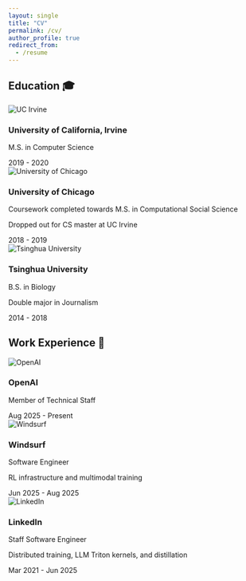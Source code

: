 ```yaml
---
layout: single
title: "CV"
permalink: /cv/
author_profile: true
redirect_from:
  - /resume
---
```


## Education 🎓

<div class="cv-section">
  <div class="cv-item">
    <div class="cv-logo">
      <img src="{{ base_path }}/images/uci-logo.png" alt="UC Irvine" class="institution-logo">
    </div>
    <div class="cv-content">
      <h3>University of California, Irvine</h3>
      <p class="degree">M.S. in Computer Science</p>
      <!-- <p class="details">Specialized in Machine Learning and Systems</p> -->
    </div>
    <div class="cv-date">2019 - 2020</div>
  </div>

  <div class="cv-item">
    <div class="cv-logo">
      <img src="{{ base_path }}/images/uchicago-logo.png" alt="University of Chicago" class="institution-logo">
    </div>
    <div class="cv-content">
      <h3>University of Chicago</h3>
      <p class="degree">Coursework completed towards M.S. in Computational Social Science</p>
      <p class="details">Dropped out for CS master at UC Irvine </p>
    </div>
    <div class="cv-date">2018 - 2019</div>
  </div>

  <div class="cv-item">
    <div class="cv-logo">
      <img src="{{ base_path }}/images/tsinghua-logo.png" alt="Tsinghua University" class="institution-logo">
    </div>
    <div class="cv-content">
      <h3>Tsinghua University</h3>
      <p class="degree">B.S. in Biology</p>
      <p class="details">Double major in Journalism</p>
    </div>
    <div class="cv-date">2014 - 2018</div>
  </div>
</div>

## Work Experience 💼

<div class="cv-section">
  <div class="cv-item">
    <div class="cv-logo">
      <img src="{{ base_path }}/images/openai-logo.jpeg" alt="OpenAI" class="company-logo">
    </div>
    <div class="cv-content">
      <h3>OpenAI</h3>
      <p class="position">Member of Technical Staff</p>
      <!-- <p class="details">Working on post-training</p> -->
    </div>
    <div class="cv-date">Aug 2025 - Present</div>
  </div>

  <div class="cv-item">
    <div class="cv-logo">
      <img src="{{ base_path }}/images/windsurf-logo.svg" alt="Windsurf" class="company-logo">
    </div>
    <div class="cv-content">
      <h3>Windsurf</h3>
      <p class="position">Software Engineer</p>
      <p class="details">RL infrastructure and multimodal training</p>
    </div>
    <div class="cv-date">Jun 2025 - Aug 2025</div>
  </div>

  <div class="cv-item">
    <div class="cv-logo">
      <img src="{{ base_path }}/images/linkedin-logo.png" alt="LinkedIn" class="company-logo">
    </div>
    <div class="cv-content">
      <h3>LinkedIn</h3>
      <p class="position">Staff Software Engineer</p>
      <p class="details">Distributed training, LLM Triton kernels, and distillation</p>
    </div>
    <div class="cv-date">Mar 2021 - Jun 2025</div>
  </div>
</div>
